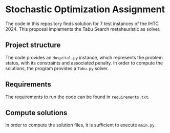 # Stochastic Optimization Assignment

The code in this repository finds solution for 7 test instances of the IHTC 2024.
This proposal implements the Tabu Search metaheuristic as solver.

## Project structure
The code provides an `Hospital.py` instance, which represents the problem status, with its constraints and associated penalty.
In order to compute the solutions, the program provides a `Tabu.py` solver.

## Requirements

The requirements to run the code can be found in `requirements.txt`.

## Compute solutions

In order to compute the solution files, it is sufficient to execute `main.py`.
